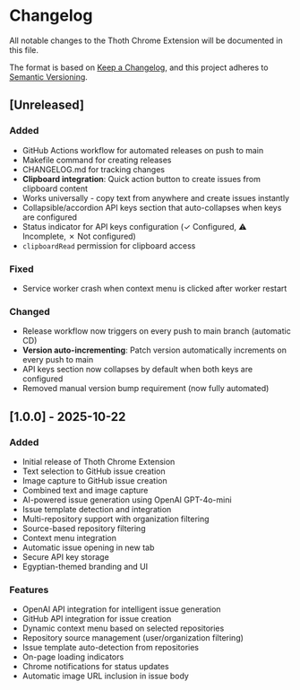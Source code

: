 # Changelog

All notable changes to the Thoth Chrome Extension will be documented in this file.

The format is based on [Keep a Changelog](https://keepachangelog.com/en/1.0.0/),
and this project adheres to [Semantic Versioning](https://semver.org/spec/v2.0.0.html).

## [Unreleased]

### Added
- GitHub Actions workflow for automated releases on push to main
- Makefile command for creating releases
- CHANGELOG.md for tracking changes
- **Clipboard integration**: Quick action button to create issues from clipboard content
- Works universally - copy text from anywhere and create issues instantly
- Collapsible/accordion API keys section that auto-collapses when keys are configured
- Status indicator for API keys configuration (✓ Configured, ⚠ Incomplete, ✗ Not configured)
- `clipboardRead` permission for clipboard access

### Fixed
- Service worker crash when context menu is clicked after worker restart

### Changed
- Release workflow now triggers on every push to main branch (automatic CD)
- **Version auto-incrementing**: Patch version automatically increments on every push to main
- API keys section now collapses by default when both keys are configured
- Removed manual version bump requirement (now fully automated)

## [1.0.0] - 2025-10-22

### Added
- Initial release of Thoth Chrome Extension
- Text selection to GitHub issue creation
- Image capture to GitHub issue creation
- Combined text and image capture
- AI-powered issue generation using OpenAI GPT-4o-mini
- Issue template detection and integration
- Multi-repository support with organization filtering
- Source-based repository filtering
- Context menu integration
- Automatic issue opening in new tab
- Secure API key storage
- Egyptian-themed branding and UI

### Features
- OpenAI API integration for intelligent issue generation
- GitHub API integration for issue creation
- Dynamic context menu based on selected repositories
- Repository source management (user/organization filtering)
- Issue template auto-detection from repositories
- On-page loading indicators
- Chrome notifications for status updates
- Automatic image URL inclusion in issue body
